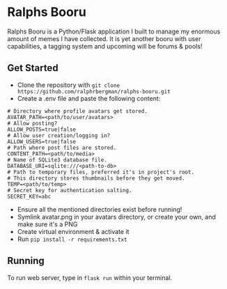 # Ralphs Booru

Ralphs Booru is a Python/Flask application I built to manage my enormous amount of memes I have collected. It is yet another booru with user capabilities, a tagging system and upcoming will be forums & pools!

## Get Started
- Clone the repository with `git clone https://github.com/ralphrbergman/ralphs-booru.git`
- Create a .env file and paste the following content:
```
# Directory where profile avatars get stored.
AVATAR_PATH=<path/to/user/avatars>
# Allow posting?
ALLOW_POSTS=true|false
# Allow user creation/logging in?
ALLOW_USERS=true|false
# Path where post files are stored.
CONTENT_PATH=<path/to/media>
# Name of SQLite3 database file.
DATABASE_URI=sqlite:///<path-to-db>
# Path to temporary files, preferred it's in project's root.
# This directory stores thumbnails before they get moved.
TEMP=<path/to/temp>
# Secret key for authentication salting.
SECRET_KEY=abc
```
- Ensure all the mentioned directories exist before running!
- Symlink avatar.png in your avatars directory, or create your own, and make sure it's a PNG
- Create virtual environment & activate it
- Run `pip install -r requirements.txt`

## Running
To run web server, type in `flask run` within your terminal.
